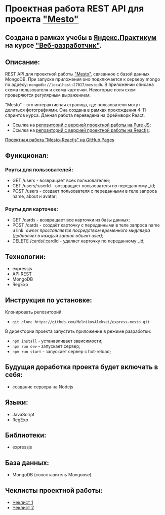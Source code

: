 # Проектная работа REST API для проекта ["Mesto"](https://github.com/MelnikovAleksei/mesto-react)

## Создана в рамках учебы в [Яндекс.Практикум](https://praktikum.yandex.ru/) на курсе ["Веб-разработчик"](https://praktikum.yandex.ru/web/).

## Описание:

REST API для проектной работы ["Mesto"](https://github.com/MelnikovAleksei/mesto-react), связанное с базой данных MongoDB. При запуске приложения оно подключается к серверу mongo по адресу: `mongodb://localhost:27017/mestodb`.
В приложении описана схема пользователя и схема карточки. Некоторые поля схем проверяются регулярным выражением. 

"Mesto" - это интерактивная страница, где пользователи могут делиться фотографиями. Она создана в рамках прохождения 4-11 спринтов курса. Данная работа переведена на фреймворк React. 

* Ссылка на [репозиторий с версией проектной работы на Pure JS](https://github.com/MelnikovAleksei/mesto); 
* Ссылка на [репозиторий с версией проектной работы на Reactjs](https://github.com/MelnikovAleksei/mesto-react); 

[Проектная работа "Mesto-Reactjs" на GitHub Pages](https://melnikovaleksei.github.io/mesto-react/index.html) 

## Функционал:

### Роуты для пользователей: 

* GET /users - возвращает всех пользователей; 
* GET /users/:userId - возвращает пользователя по переданному _id; 
* POST /users - создает пользователя с переданными в теле запроса name, about и avatar;

### Роуты для карточек:

* GET /cards - возвращает все карточки из базы данных; 
* POST /cards - создаёт карточку с переданными в теле запроса name и link. *owner проставляется посредством временного мидлвэра (добавляет в каждый запрос объект user)*; 
* DELETE /cards/:cardId - удаляет карточку по переданному _id; 

## Технологии:

* expressjs
* API REST 
* MongoDB 
* RegExp 

## Инструкция по установке:

Клонировать репозиторий:

* `git clone https://github.com/MelnikovAleksei/express-mesto.git`

В директории проекта запустить приложение в режиме разработки:

* `npm install` - устанавливает зависимости; 
* `npm run dev` - запускает сервер; 
* `npm run start` - запускает сервер с hot-reload;

## Будущая доработка проекта будет включать в себя:

* создание сервера на Nodejs

## Языки:

* JavaScript
* RegExp 

## Библиотеки:

* expressjs

## База данных: 

* MongoDB (сопоставитель Mongoose)

## Чеклисты проектной работы:

* [Чеклист 1](https://code.s3.yandex.net/web-developer/checklists/new-program/checklist-12/index.html) 
* [Чеклист 2](https://code.s3.yandex.net/web-developer/checklists/new-program/checklist-13/index.html) 
